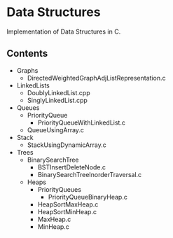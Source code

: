 # Data Structures
Implementation of Data Structures in C.


## Contents
* Graphs
  * DirectedWeightedGraphAdjListRepresentation.c
* LinkedLists
  * DoublyLinkedList.cpp
  * SinglyLinkedList.cpp
* Queues
  * PriorityQueue
    * PriorityQueueWithLinkedList.c
  * QueueUsingArray.c
* Stack
  * StackUsingDynamicArray.c
* Trees
  * BinarySearchTree
    * BSTInsertDeleteNode.c
    * BinarySearchTreeInorderTraversal.c
  * Heaps
    * PriorityQueues
      * PriorityQueueBinaryHeap.c
    * HeapSortMaxHeap.c
    * HeapSortMinHeap.c
    * MaxHeap.c
    * MinHeap.c
    
